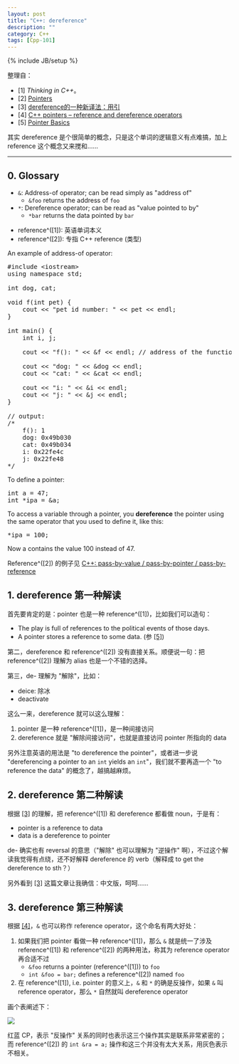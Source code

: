 ```yaml
---
layout: post
title: "C++: dereference"
description: ""
category: C++
tags: [Cpp-101]
---
```

{% include JB/setup %}

整理自：

* [1]<a name="ref1"></a> _Thinking in C++_。
* [2]<a name="ref2"></a> [Pointers](http://www.cplusplus.com/doc/tutorial/pointers/)
* [3]<a name="ref3"></a> [dereference的一种新译法：用引](http://hax.iteye.com/blog/159332)
* [4]<a name="ref4"></a> [C++ pointers – reference and dereference operators](http://www.codingunit.com/cplusplus-tutorial-pointers-reference-and-dereference-operators)
* [5]<a name="ref5"></a> [Pointer Basics](http://cslibrary.stanford.edu/106/)

其实 dereference 是个很简单的概念，只是这个单词的逻辑意义有点难搞，加上 reference 这个概念又来搅和……

-----

## 0. Glossary

* `&`: Address-of operator; can be read simply as "address of"
	* `&foo` returns the address of `foo` 
* `*`: Dereference operator; can be read as "value pointed to by"
	* `*bar` returns the data pointed by `bar`

<!-- -->

* reference^([1]): 英语单词本义
* reference^([2]): 专指 C++ reference (类型) 

An example of address-of operator:

<pre class="prettyprint linenums">
#include &lt;iostream&gt;
using namespace std;

int dog, cat;

void f(int pet) {
	cout &lt;&lt; "pet id number: " &lt;&lt; pet &lt;&lt; endl;
}

int main() {
	int i, j;
	
	cout &lt;&lt; "f(): " &lt;&lt; &f &lt;&lt; endl; // address of the function
	
	cout &lt;&lt; "dog: " &lt;&lt; &dog &lt;&lt; endl;
	cout &lt;&lt; "cat: " &lt;&lt; &cat &lt;&lt; endl;

	cout &lt;&lt; "i: " &lt;&lt; &i &lt;&lt; endl;
	cout &lt;&lt; "j: " &lt;&lt; &j &lt;&lt; endl;
}

// output:
/* 
	f(): 1
	dog: 0x49b030
	cat: 0x49b034
	i: 0x22fe4c
	j: 0x22fe48
*/
</pre>

To define a pointer:

<pre class="prettyprint linenums">
int a = 47;
int *ipa = &a;
</pre>

To access a variable through a pointer, you **dereference** the pointer using the same operator that you used to define it, like this:

<pre class="prettyprint linenums">
*ipa = 100;
</pre>

Now a contains the value 100 instead of 47.

Reference^([2]) 的例子见 [C++: pass-by-value / pass-by-pointer / pass-by-reference](/c++/2015/03/16/cpp-pass-by-value--pass-by-pointer--pass-by-reference/)

## 1. dereference 第一种解读

首先要肯定的是：pointer 也是一种 reference^([1])，比如我们可以造句：

* The play is full of references to the political events of those days.
* A pointer stores a reference to some data. (参 [[5]](#ref5))

第二，dereference 和 reference^([2]) 没有直接关系。顺便说一句：把 reference^([2]) 理解为 alias 也是一个不错的选择。

第三，de- 理解为 "解除"，比如：

* deice: 除冰
* deactivate

这么一来，dereference 就可以这么理解：

1. pointer 是一种 reference^([1])，是一种间接访问
1. dereference 就是 "解除间接访问"，也就是直接访问 pointer 所指向的 data

另外注意英语的用法是 "to dereference the pointer"，或者进一步说 "dereferencing a pointer to an `int` yields an `int`"，我们就不要再造一个 "to reference the data" 的概念了，越搞越麻烦。

## 2. dereference 第二种解读

根据 [[3]](#ref3) 的理解，把 reference^([1]) 和 dereference 都看做 noun，于是有：

* pointer is a reference to data
* data is a dereference to pointer

de- 确实也有 reversal 的意思（"解除" 也可以理解为 "逆操作" 啊），不过这个解读我觉得有点绕，还不好解释 dereference 的 verb（解释成 to get the dereference to sth？）

另外看到 [[3]](#ref3) 这篇文章让我确信：中文版，呵呵……

## 3. dereference 第三种解读

根据 [[4]](#ref4)，`&` 也可以称作 reference operator，这个命名有两大好处：

1. 如果我们把 pointer 看做一种 reference^([1])，那么 `&` 就是统一了涉及 reference^([1]) 和 reference^([2]) 的两种用法，称其为 reference operator 再合适不过
	* `&foo` returns a pointer (reference^([1])) to `foo` 
	* `int &foo = bar;` defines a reference^([2]) named `foo`
1. 在 reference^([1]), i.e. pointer 的意义上，`&` 和 `*` 的确是反操作，如果 `&` 叫 reference operator，那么 `*` 自然就叫 dereference operator

画个表阐述下：

![](https://farm6.staticflickr.com/5733/23812247862_f7c2503510_o_d.png)

红蓝 CP，表示 "反操作" 关系的同时也表示这三个操作其实是联系非常紧密的；而 reference^([2]) 的 `int &ra = a;` 操作和这三个并没有太大关系，用灰色表示不相关。